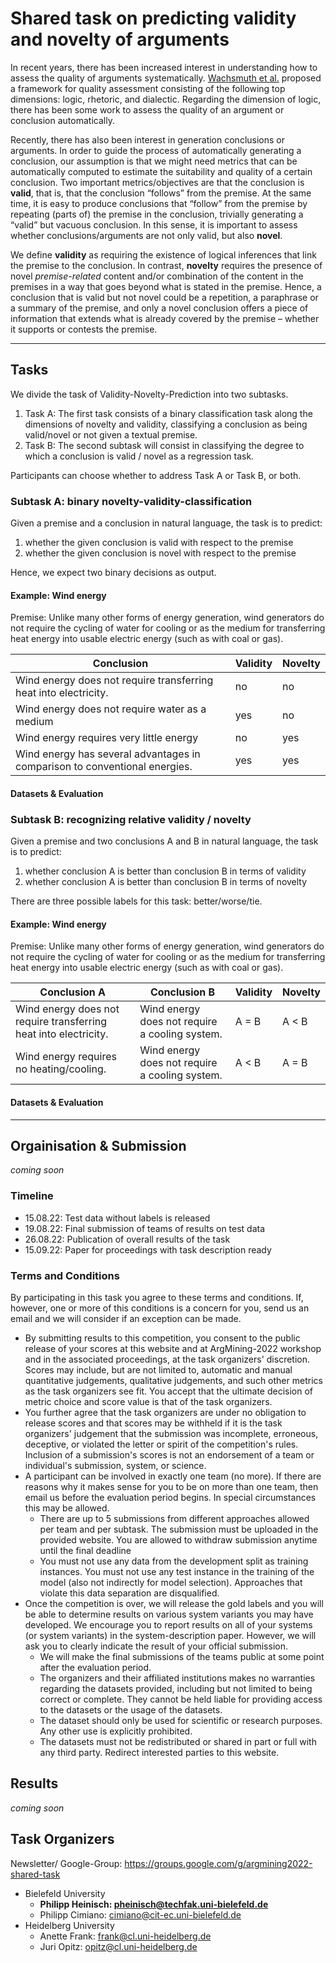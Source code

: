 # Shared task on predicting validity and novelty of arguments

In recent years, there has been increased interest in understanding how to assess the quality of arguments systematically. [Wachsmuth et al.](https://aclanthology.org/E17-1017) proposed a framework for quality assessment consisting of the following top dimensions: logic, rhetoric, and dialectic. Regarding the dimension of logic, there has been some work to assess the quality of an argument or conclusion automatically.

Recently, there has also been interest in generation conclusions or arguments. In order to guide the process of automatically generating a conclusion, our assumption is that we might need metrics that can be automatically computed to estimate the suitability and quality  of a certain conclusion. Two important metrics/objectives are that the conclusion is **valid**, that is, that the conclusion “follows” from the premise. At the same time, it is easy to produce conclusions that “follow” from the premise by repeating (parts of) the premise in the conclusion, trivially generating a “valid” but vacuous conclusion. In this sense, it is important to assess whether conclusions/arguments are not only valid, but also **novel**.

We define **validity** as requiring the existence of logical inferences that link the premise to the conclusion. In contrast, **novelty** requires the presence of novel _premise-related_ content and/or combination of the content in the premises in a way that goes beyond what is stated in the premise. Hence, a conclusion that is valid but not novel could be a repetition, a paraphrase or a summary of the premise, and only a novel conclusion offers a piece of information that extends what is already covered by the premise – whether it supports or contests the premise.

---

## Tasks

We divide the task of Validity-Novelty-Prediction into two subtasks.

1. Task A: The first task consists of a binary classification task along the dimensions of novelty and validity, classifying a conclusion as being valid/novel or not given a textual premise. 
1. Task B: The second subtask will consist in classifying the degree to which a conclusion is valid / novel as a regression task. 

Participants can choose whether to address Task A or Task B, or both.

### Subtask A: binary novelty-validity-classification

Given a premise and a conclusion in natural language, the task is to predict:

1. whether the given conclusion is valid with respect to the premise
1. whether the given conclusion is novel with respect to the premise

Hence, we expect two binary decisions as output.

#### Example: Wind energy

Premise: Unlike many other forms of energy generation, wind generators do not require the cycling of water for cooling or as the medium for transferring heat energy into usable electric energy (such as with coal or gas).	

| **Conclusion** | **Validity** | **Novelty** |
|------------|----------|---------|
| Wind energy does not require transferring heat into electricity. | no | no |
| Wind energy does not require water as a medium | yes | no |
| Wind energy requires very little energy | no | yes |
| Wind energy has several advantages in comparison to conventional energies. | yes | yes |

#### Datasets & Evaluation

### Subtask B: recognizing relative validity / novelty

Given a premise and two conclusions A and B in natural language, the task is to predict:

1. whether conclusion A is better than conclusion B in terms of validity 
1. whether conclusion A is better than  conclusion B in terms of novelty

There are three possible labels for this task: better/worse/tie.

#### Example: Wind energy

Premise: Unlike many other forms of energy generation, wind generators do not require the cycling of water for cooling or as the medium for transferring heat energy into usable electric energy (such as with coal or gas).	

| **Conclusion A** | **Conclusion B** | **Validity** | **Novelty** |
|--------------|--------------|----------|---------|
| Wind energy does not require transferring heat into electricity. |  Wind energy does not require a cooling system. | A = B | A < B |
| Wind energy requires no heating/cooling. | Wind energy does not require a cooling system. | A < B | A = B |

#### Datasets & Evaluation

---

## Orgainisation & Submission

_coming soon_

### Timeline

- 15.08.22: Test data without labels is released
- 19.08.22: Final submission of teams of results on test data
- 26.08.22: Publication of overall results of the task
- 15.09.22: Paper for proceedings with task description ready

### Terms and Conditions

By participating in this task you agree to these terms and conditions. If, however, one or more of this conditions is a concern for you, send us an email and we will consider if an exception can be made.

- By submitting results to this competition, you consent to the public release of your scores at this website and at ArgMining-2022 workshop and in the associated proceedings, at the task organizers' discretion. Scores may include, but are not limited to, automatic and manual quantitative judgements, qualitative judgements, and such other metrics as the task organizers see fit. You accept that the ultimate decision of metric choice and score value is that of the task organizers.
- You further agree that the task organizers are under no obligation to release scores and that scores may be withheld if it is the task organizers' judgement that the submission was incomplete, erroneous, deceptive, or violated the letter or spirit of the competition's rules. Inclusion of a submission's scores is not an endorsement of a team or individual's submission, system, or science.
- A participant can be involved in exactly one team (no more). If there are reasons why it makes sense for you to be on more than one team, then email us before the evaluation period begins. In special circumstances this may be allowed.
  - There are up to 5 submissions from different approaches allowed per team and per subtask. The submission must be uploaded in the provided website. You are allowed to withdraw submission anytime until the final deadline
  - You must not use any data from the development split as training instances. You must not use any test instance in the training of the model (also not indirectly for model selection). Approaches that violate this data separation are disqualified.
- Once the competition is over, we will release the gold labels and you will be able to determine results on various system variants you may have developed. We encourage you to report results on all of your systems (or system variants) in the system-description paper. However, we will ask you to clearly indicate the result of your official submission.
  - We will make the final submissions of the teams public at some point after the evaluation period.
  - The organizers and their affiliated institutions makes no warranties regarding the datasets provided, including but not limited to being correct or complete. They cannot be held liable for providing access to the datasets or the usage of the datasets.
  - The dataset should only be used for scientific or research purposes. Any other use is explicitly prohibited.
  - The datasets must not be redistributed or shared in part or full with any third party. Redirect interested parties to this website.

## Results

_coming soon_

## Task Organizers

Newsletter/ Google-Group: https://groups.google.com/g/argmining2022-shared-task

- Bielefeld University
  - **Philipp Heinisch: pheinisch@techfak.uni-bielefeld.de**
  - Philipp Cimiano: cimiano@cit-ec.uni-bielefeld.de
- Heidelberg University
  - Anette Frank: frank@cl.uni-heidelberg.de
  - Juri Opitz: opitz@cl.uni-heidelberg.de
